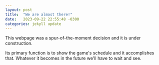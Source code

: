 ```yaml
---
layout: post
title:  "We are almost there!"
date:   2023-09-22 22:55:48 -0300
categories: jekyll update
---
```

This webpage was a spur-of-the-moment decision and it is under construction.

Its primary function is to show the game's schedule and it accomplishes that. Whatever it becomes in the future we'll have to wait and see.
